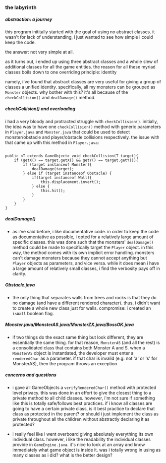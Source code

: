 
### the labyrinth

##### abstraction: a journey

this program inititally started with the goal of using no abstract classes.  it wasn't for lack of understanding, i just wanted to see how simple i could keep the code.

the answer: not very simple at all.

as it turns out, i ended up using three abstract classes and a whole slew of additional classes for all the game entities.  the reason for all these myriad classes boils down to one overriding principle: identity

namely, i've found that abstract classes are very useful for giving a group of classes a unified identity.  specifically, all my monsters can be grouped as `Monster` objects.  why bother with this?  it's all because of the `checkCollision()` and `dealDamage()` method.  

##### checkCollision() and overloading

i had a very bloody and protracted struggle with `checkCollision()`.  initially, the idea was to have one `checkCollision()` method with generic parameters in `Player.java` and `Monster.java` that could be used to detect monster/obstacle and player/obstacle collisions respectively. the issue with that came up with this method in `Player.java`:

```

public <T extends GameObject> void checkCollision(T target){
	if (getX() == target.getX() && getY() == target.getY()){ 
		if (target instanceof Monster){
			dealDamage(target);
		} else if (target instanceof Obstacle) {
			if(target instanceof Wall){
				this.displacement.invert();
			} else {
				this.hit();
			}
		}
	}
}

```

##### dealDamage()

* as i've said before, i like documentative code.  in order to keep the code as documentative as possible, i opted for a relatively large amount of specific classes.  this was done such that the monsters' `dealDamage()` method could be made to specifically target the `Player` object.  in this way, the method comes with its own implicit error handling.  monsters can't damage monsters because they cannot accept anything but `Player` objects as parameters, and vice versa.  while it does mean i have a large amount of relatively small classes, i find the verbosity pays off in clarity.


##### Obstacle.java

* the only thing that separates walls from trees and rocks is that they do no damage (and have a different rendered character).  thus, i didn't want to create a whole new class just for walls.  compromise: i created an `isWall` boolean flag.

##### Monster.java/MonsterAS.java/MonsterZX.java/BossOK.java

* if two things do the exact same thing but look different, they are essentially the same thing.  for that reason, `MonsterAS` (and all the rest) is a consolidated class that contains both Monster A and S.  when a `MonsterAS` object is instantiated, the developer must enter a `renderedChar` as a parameter.  if that char is invalid (e.g. not 'a' or 's' for MonsterAS), then the program throws an exception


##### concerns and questions

* i gave all GameObjects a `verifyRenderedChar()` method with protected level privacy.  this was done in an effort to give the closest thing to a private method to all child classes.  however, i'm not sure if something like this is totally safe/follows best practices.  if i know all classes are going to have a certain private class, is it best practice to declare that class as protected in the parent?  or should i just implement the class as private throughout all the children without abstractly declaring it as protected?

* i really feel like i went overboard giving absolutely everything its own individual class.  however, i like the readability the individual classes provide in `GameEngine.java`.  it's nice to look at an array and know immediately what game object is inside it.  was i totally wrong in using as many classes as i did?  what is the better design?